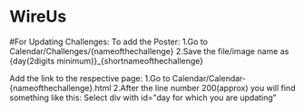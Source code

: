 # WireUs

#For Updating Challenges:
To add the Poster:
1.Go to Calendar/Challenges/{nameofthechallenge}
2.Save the file/image name as {day(2digits minimum)}_{shortnameofthechallenge}

Add the link to the respective page:
1.Go to Calendar/Calendar-{nameofthechallenge}.html
2.After the line number 200(approx) you will find something like this:
Select div with id="day for which you are updating"
<!-- <div class="collapse " id="{{day_your_are_updating}}" data-parent="#myGroup">
    <div **class="disabled"**> Remove this class and replace it with "<div>"
        **add image path in "a" tag href**
        <a href="Challenges/{nameofthechallenge}/{day(2digits minimum)}_{shortnameofthechallenge}" download>
            <div class=" heading1">Click Here</div>
            <div class=" heading2">To Download Today's Challenge</div>
        </a>
    </div>
</div> -->
